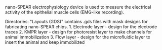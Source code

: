 nano-SPEAR electrophysiology device is used to measure the electrical activity of the epithelial muscle cells (EMG-like recording). 


Directories:
"Layouts (GDS)" contains .gds files with mask designs for fabricating nano-SPEAR chips.
    1. Electrode layer - design for the electrode traces
    2. KMPR layer - design for photoresist layer to make channels for animal immobilization
    3. Flow layer - design for the microfluidic layer to insert the animal and keep immobilized 
